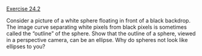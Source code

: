 [Exercise 24.2](24-2/)

Consider a picture of a white sphere floating in front of a black
backdrop. The image curve separating white pixels from black pixels is
sometimes called the “outline” of the sphere. Show that the outline of a
sphere, viewed in a perspective camera, can be an ellipse. Why do
spheres not look like ellipses to you?

